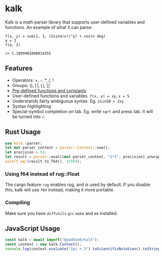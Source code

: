 # kalk
Kalk is a math parser library that supports user-defined variables and functions. An example of what it can parse:

```
f(x, y) = sum(1, 3, (2sin4/x!)^y) + cos(n deg)
a = 3
f(a, 2)
```
`>> 1.1899401098014355`

## Features
* Operators: +, -, \*, /, !
* Groups: (), ⌈⌉, ⌊⌋, []
* [Pre-defined functions and constants](https://github.com/PaddiM8/kalk/blob/master/kalk/src/prelude.rs)
* User-defined functions and variables. `f(x, y) = xy`, `x = 5`
* Understands fairly ambiguous syntax. Eg. `2sin50 + 2xy`
* Syntax highlighting
* Special-symbol completion on tab. Eg. write `sqrt` and press tab. It will be turned into `√`.

## Rust Usage
```rust
use kalk::parser;
let mut parser_context = parser::Context::new();
let precision = 53;
let result = parser::eval(&mut parser_context, "5*3", precision).unwrap().unwrap();
assert_eq!(result.to_f64(), 15f64);
```

### Using f64 instead of rug::Float
The cargo feature `rug` enables rug, and is used by default. If you disable this, kalk will use `f64` instead, making it more portable.

### Compiling
Make sure you have `diffutils` `gcc` `make` and `m4` installed.

## JavaScript Usage
```js
const kalk = await import("@paddim8/kalk");
const context = new kalk.Context();
console.log(context.evaluate("2pi + 3").toScientificNotation().toString());
```
